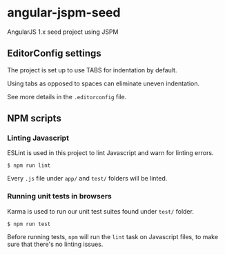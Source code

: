 # angular-jspm-seed

AngularJS 1.x seed project using JSPM

## EditorConfig settings

The project is set up to use TABS for indentation by default.

Using tabs as opposed to spaces can eliminate uneven indentation.

See more details in the `.editorconfig` file.

## NPM scripts

### Linting Javascript

ESLint is used in this project to lint Javascript and warn for linting errors.

```
$ npm run lint
```

Every `.js` file under `app/` and `test/` folders will be linted.

### Running unit tests in browsers

Karma is used to run our unit test suites found under `test/` folder.

`$ npm run test`

Before running tests, `npm` will run the `lint` task on Javascript files, to make sure that there's no linting issues.
